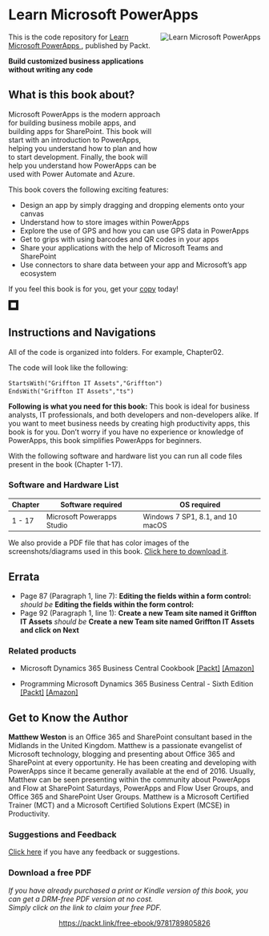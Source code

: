 


# Learn Microsoft PowerApps 

<a href="https://www.packtpub.com/programming/learn-microsoft-powerapps?utm_source=github&utm_medium=repository&utm_campaign="><img src="https://www.packtpub.com/media/catalog/product/cache/e4d64343b1bc593f1c5348fe05efa4a6/9/7/9781789805826-original.png" alt="Learn Microsoft PowerApps " height="256px" align="right"></a>

This is the code repository for [Learn Microsoft PowerApps ](https://www.packtpub.com/programming/learn-microsoft-powerapps?utm_source=github&utm_medium=repository&utm_campaign=), published by Packt.

**Build customized business applications without writing any code**

## What is this book about?
Microsoft PowerApps is the modern approach for building business mobile apps, and building apps for SharePoint. This book will start with an introduction to PowerApps, helping you understand how to plan and how to start development. Finally, the book will help you understand how PowerApps can be used with Power Automate and Azure.

This book covers the following exciting features:
* Design an app by simply dragging and dropping elements onto your canvas
* Understand how to store images within PowerApps
* Explore the use of GPS and how you can use GPS data in PowerApps
* Get to grips with using barcodes and QR codes in your apps
* Share your applications with the help of Microsoft Teams and SharePoint
* Use connectors to share data between your app and Microsoft’s app ecosystem

If you feel this book is for you, get your [copy](https://www.amazon.com/dp/1789805821) today!

<a href="https://www.packtpub.com/?utm_source=github&utm_medium=banner&utm_campaign=GitHubBanner"><img src="https://raw.githubusercontent.com/PacktPublishing/GitHub/master/GitHub.png" 
alt="https://www.packtpub.com/" border="5" /></a>

## Instructions and Navigations
All of the code is organized into folders. For example, Chapter02.

The code will look like the following:
```
StartsWith("Griffton IT Assets","Griffton")
EndsWith("Griffton IT Assets","ts")
```

**Following is what you need for this book:**
This book is ideal for business analysts, IT professionals, and both developers and non-developers alike. If you want to meet business needs by creating high productivity apps, this book is for you. Don’t worry if you have no experience or knowledge of PowerApps, this book simplifies PowerApps for beginners.

With the following software and hardware list you can run all code files present in the book (Chapter 1-17).
### Software and Hardware List
| Chapter | Software required | OS required |
| -------- | ------------------------------------ | ----------------------------------- |
| 1 - 17 | Microsoft Powerapps Studio | Windows 7 SP1, 8.1, and 10 macOS |


We also provide a PDF file that has color images of the screenshots/diagrams used in this book. [Click here to download it](https://static.packt-cdn.com/downloads/9781789805826_ColorImages.pdf).

## Errata
* Page 87 (Paragraph 1, line 7): **Editing the fields within a form control:** _should be_ **Editing the fields within the form control:**
* Page 92 (Paragraph 1, line 1): **Create a new Team site named it Griffton IT Assets** _should be_ **Create a new Team site named Griffton IT Assets and click on Next**

### Related products
* Microsoft Dynamics 365 Business Central Cookbook  [[Packt]](https://www.packtpub.com/in/business-other/microsoft-dynamics-365-business-central-cookbook?utm_source=github&utm_medium=repository&utm_campaign=) [[Amazon]](https://www.amazon.com/dp/1789958547)

* Programming Microsoft Dynamics 365 Business Central - Sixth Edition  [[Packt]](https://www.packtpub.com/in/application-development/programming-microsoft-dynamics-365-business-central-sixth-edition?utm_source=github&utm_medium=repository&utm_campaign=) [[Amazon]](https://www.amazon.com/dp/1789137799)

## Get to Know the Author
**Matthew Weston**
is an Office 365 and SharePoint consultant based in the Midlands in the United Kingdom. Matthew is a passionate evangelist of Microsoft technology, blogging and presenting about Office 365 and SharePoint at every opportunity. He has been creating and developing with PowerApps since it became generally available at the end of 2016. Usually, Matthew can be seen presenting within the community about PowerApps and Flow at SharePoint Saturdays, PowerApps and Flow User Groups, and Office 365 and SharePoint User Groups. Matthew is a Microsoft Certified Trainer (MCT) and a Microsoft Certified Solutions Expert (MCSE) in Productivity.

### Suggestions and Feedback
[Click here](https://docs.google.com/forms/d/e/1FAIpQLSdy7dATC6QmEL81FIUuymZ0Wy9vH1jHkvpY57OiMeKGqib_Ow/viewform) if you have any feedback or suggestions.
### Download a free PDF

 <i>If you have already purchased a print or Kindle version of this book, you can get a DRM-free PDF version at no cost.<br>Simply click on the link to claim your free PDF.</i>
<p align="center"> <a href="https://packt.link/free-ebook/9781789805826">https://packt.link/free-ebook/9781789805826 </a> </p>